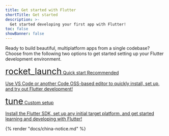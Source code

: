 ```yaml
---
title: Get started with Flutter
shortTitle: Get started
description: >-
  Get started developing your first app with Flutter!
toc: false
showBanner: false
---
```


Ready to build beautiful, multiplatform apps from a single codebase?
Choose from the following two options to get started setting up
your Flutter development environment.

<div class="card-grid very-wide">
  <a class="card filled-card outlined-card" href="/get-started/quick">
    <div class="card-header">
      <span class="card-title">
        <span class="material-symbols ms-filled" aria-hidden="true" style="font-size: 1.675rem;">rocket_launch</span>
        <span>Quick start</span>
      </span>
      <span class="card-subtitle" style="margin-top: 0.1rem;">Recommended</span>
    </div>
    <div class="card-content">
      <p>Use VS Code or another Code OSS-based editor to quickly
        install, set up, and try out Flutter development!</p>
    </div>
  </a>
  <a class="card outlined-card" href="/get-started/custom">
    <div class="card-header">
      <span class="card-title">
        <span class="material-symbols ms-filled" aria-hidden="true" style="font-size: 1.675rem;">tune</span>
        <span>Custom setup</span>
      </span>
    </div>
    <div class="card-content">
      <p>Install the Flutter SDK, set up any initial target platform, and
        get started learning and developing with Flutter!</p>
    </div>
  </a>
</div>

{% render "docs/china-notice.md" %}

